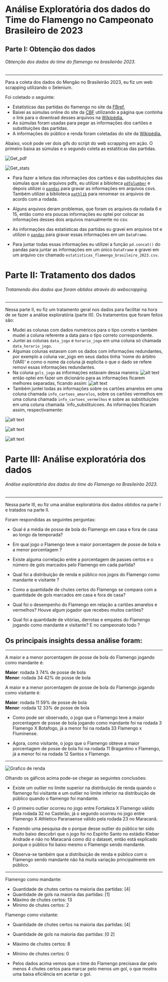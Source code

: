 # Análise Exploratória dos dados do Time do Flamengo no Campeonato Brasileiro de 2023

## Parte I: Obtenção dos dados
###### Obtenção dos dados do time do flamengo no brasileirão 2023.
---

Para a coleta dos dados do Mengão no Brasileirão 2023, eu fiz um web scrapping utilizando o Selenium.  

Foi coletado o seguinte:
- Estatísticas das partidas do flamengo no site da [FBref.](https://fbref.com/pt/)
- Baixei as súmulas online do site da [CBF](https://www.cbf.com.br/) utilizando a página que continha o link para o download desses arquivos na [Wikipédia.](https://pt.wikipedia.org/wiki/Temporada_do_Clube_de_Regatas_do_Flamengo_de_2023#Campeonato_Brasileiro_2)
- As súmulas foram usadas para pegar as informações dos cartões e substituições das partidas.
- A informações do público e renda foram coletadas do site da [Wikipédia.](https://pt.wikipedia.org/wiki/Temporada_do_Clube_de_Regatas_do_Flamengo_de_2023#Campeonato_Brasileiro_2)

Abaixo, você pode ver dois gifs do script do web scrapping em ação. O primeiro baixa as súmulas e o segundo coleta as estatíticas das partidas.

![Get_pdf](src/get_pdf2.gif)  

![Get_stats](src/get_stats2.gif)  

- Para fazer a leitura das informações dos cartões e das substituições das súmulas que são arquivos pdfs, eu utilizei a bibioteca [`pdfplumber`](https://pypi.org/project/pdfplumber/) e depois utilizei o [`pandas`](https://pandas.pydata.org/) para gravar as informações em arquivos csvs. Também utilizei a biblioteca [`pathlib`](https://docs.python.org/3/library/pathlib.html) para renomear os arquivos de acordo com a rodada.  

- Alguns arquivos deram problemas, que foram os arquivos da rodada 6 e 15, então como era poucas informações eu optei por colocar as informações desses dois arquivos manualmente no csv. 

- As informações das estatísticas das partidas eu gravei em arquivos txt e utilizei o [`pandas`](https://pandas.pydata.org/) para gravar essas informações em um `DataFrame`.  

- Para juntar todas essas informações eu utilizei a função `pd.concat()` do pandas para juntar as informações em um único `DataFrame` e gravei em um arquivo csv chamado `estatisticas_flamengo_brasileiro_2023.csv`. 


# Parte II: Tratamento dos dados
###### Tratamendo dos dados que foram obtidos através do webscrapping.
---

Nessa parte II, eu fiz um tratamento geral nos dados para facilitar na hora de se fazer a análise exploratória (parte III).
Os tratamentos que foram feitos são:
- Mudei as colunas com dados numéricos para o tipo correto e também mudei a coluna referente a data para o tipo correto correspondente.
- Juntei as colunas `data_jogo` e `horario_jogo` em uma coluna só chamada `data_horario_jogo`.
- Algumas colunas estavam com os dados com informações redundantes, por exemplo a coluna var_jogo em seus dados tinha  'nome do árbitro (VAR)' e como o nome da coluna já explicita o que o dado se refere removi essas informações redundantes.
- Na coluna `gols_jogo` as informações estavam dessa maneira: ![alt text](src/image.png) então optei em fazer um dicionário para as informações ficarem melhores separadas, ficando assim: ![alt text](src/image-1.png)
- Também juntei todas as informações sobre os cartões amarelos em uma coluna chamada `info_cartoes_amarelos`, sobre os cartões vermelhos em uma coluna chamada `info_cartoes_vermelhos` e sobre as substituições em uma coluna chamada `info_substituicoes. As informações ficaram assim, respectivamente:  

![alt text](src/image-2.png)  

![alt text](src/image-3.png)  

![alt text](src/image-4.png)  

# Parte III: Análise exploratória dos dados
###### Análise exploratória dos dados do time do Flamengo no Brasileirão 2023.
---

Nessa parte III, eu fiz uma análise exploratória dos dados obtidos na parte I e tratados na parte II.  

Foram respondidas as seguintes perguntas: 
- Qual é a média de posse de bola do Flamengo em casa e fora de casa ao longo da temporada?

- Em qual jogo o Flamengo teve a maior porcentagem de posse de bola e a menor porcentagem ?

- Existe alguma correlação entre a porcentagem de passes certos e o número de gols marcados pelo Flamengo em cada partida?

- Qual foi a distribuição de renda e público nos jogos do Flamengo como mandante e visitante ?

- Como a quantidade de chutes certos do Flamengo se compara com a quantidade de gols marcados em casa e fora de casa?

- Qual foi o desempenho do Flamengo em relação a cartões amarelos e vermelhos? Houve algum jogador que recebeu muitos cartões?

- Qual foi a quantidade de vitórias, derrotas e empates do Flamengo jogando como mandante e visitante? E no campeonato todo ?


Os principais insights dessa análise foram:  
--- 

---
A maior e a menor porcentagem de posse de bola do Flamengo jogando como mandante é:  

**Maior**: rodada 3 74% de posse de bola  
**Menor**: rodada 34 42% de posse de bola  

A maior e a menor porcentagem de posse de bola do Flamengo jogando como visitante é:  

**Maior**: rodada 11 59% de posse de bola  
**Menor**: rodada 12 33% de posse de bola  

- Como pode ser observado, o jogo que o Flamengo teve a maior porcentagem de posse de bola jogando como mandante foi na rodada 3 Flamengo X Botafogo, já a menor foi na rodada 33 Flamengo x Fluminense.  

- Agora, como visitante, o jogo que o Flamengo obteve a maior porcentagem de posse de bola foi na rodada 11 Bragantino x Flamengo, já a menor foi na rodada 12 Santos x Flamengo.  

--- 
![Grafico de renda](src/graf1_parte3.png)

Olhando os gáficos acima pode-se chegar as seguintes conclusões:

- Existe um outlier no limite superior na distribuição de renda quando o flamengo foi visitante e um outlier no limite inferior na distribuição de público quando o flamengo foi mandante.  

- O primeiro outlier ocorreu no jogo entre Fortaleza X Flamengo válido pela rodada 32 no Castelão, já o segundo ocorreu no jogo entre Flamengo X Athletico Paranaense válido pela rodada 23 no Maracanã.  

- Fazendo uma pesquisa de o porque desse outlier do público ter sido muito baixo descobri que o jogo foi no Espírito Santo no estádio Kleber Andrade e não no Maracanã como diz o dataset, então está explicado porque o público foi baixo mesmo o Flamengo sendo mandante.  

- Observa-se também que a distribuição de renda e público com o Flamengo sendo mandante não há muita variação principalmente em público.

--- 


Flamengo como mandante:
- Quantidade de chutes certos na maioria das partidas: [4]
- Quantidade de gols na maioria das partidas: [1]
- Máximo de chutes certos: 13
- Mínimo de chutes certos: 2  

Flamengo como visitante:
- Quantidade de chutes certos na maioria das partidas: [4]
- Quantidade de gols na maioria das partidas: [0 2]
- Máximo de chutes certos: 8
- Mínimo de chutes certos: 0  

- Pelos dados acima vemos que o time do Flamengo precisava dar pelo menos 4 chutes certos para marcar pelo menos um gol, o que mostra uma baixa eficiência em acertar o gol.
